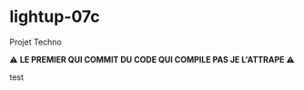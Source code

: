 # lightup-07c

Projet Techno

:warning: <b>LE PREMIER QUI COMMIT DU CODE QUI COMPILE PAS JE L'ATTRAPE </b> :warning:

test